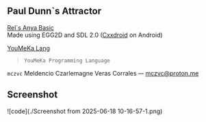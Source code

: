 ## Paul Dunn`s Attractor
[Rel`s Anya Basic](https://web.facebook.com/AnyaBasic/posts/pfbid0gYgdjYdqtnKrx6QNRz9RdKuEoaPzfGmtaqdiTiNCb7LSkyh9VtfyNx7UCwyV5QwMl)<br>
Made using EGG2D and SDL 2.0 ([Cxxdroid](https://play.google.com/store/apps/details?id=ru.iiec.cxxdroid&hl=en&gl=US&pli=1) on Android)

[YouMeKa Lang](https://github.com/mczvc-biomew/YouMeKaLang)
> `` YouMeKa Programming Language ``

`mczvc`
Meldencio Czarlemagne Veras Corrales ~~--~~ mczvc@proton.me

## Screenshot
![code](./Screenshot from 2025-06-18 10-16-57-1.png)